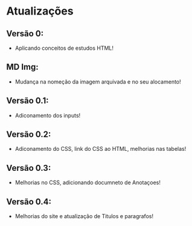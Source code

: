 # Atualizações

## Versão 0: 

- Aplicando conceitos de estudos HTML!

## MD Img: 

- Mudança na nomeção da imagem arquivada e no seu alocamento!

## Versão 0.1: 

- Adiconamento dos inputs!

## Versão 0.2:

- Adiconamento do CSS, link do CSS ao HTML, melhorias nas tabelas!

## Versão 0.3:

- Melhorias no CSS, adicionando documneto de Anotaçoes!

## Versão 0.4:

- Melhorias do site e atualização de Titulos e paragrafos!
